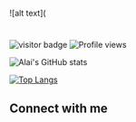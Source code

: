 ![alt text](

#
##

![visitor badge](https://visitor-badge.glitch.me/badge?page_id=alaiy95.visitor-badge&left_color=red&right_color=green)
![Profile views](https://gpvc.arturio.dev/alaiy95) 

![Alai's GitHub stats](https://github-readme-stats.vercel.app/api?username=alaiy95&count_private=true&show_icons=true&theme=dracula)

[![Top Langs](https://github-readme-stats.vercel.app/api/top-langs/?username=alaiy95&count_private=true&show_icons=true&theme=dracula&langs_count=8&layout=compact)](https://github.com/alaiy95/github-readme-stats)


## Connect with me


<br>
<br>


